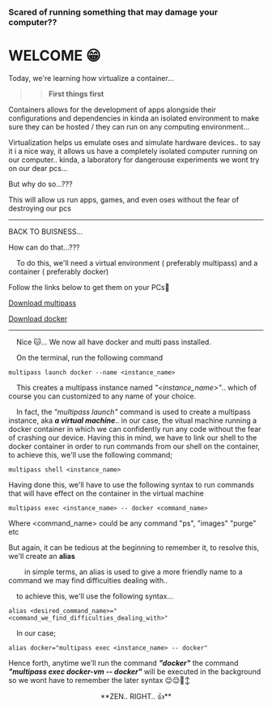 ### Scared of running something that may damage your computer??

#  WELCOME 😁 
Today, we're learning how virtualize a container... 
>>   **First things first**
  
  Containers allows for the development of apps  alongside their configurations and dependencies in kinda an isolated environment to make sure they can be hosted / they can run on any computing environment...

  Virtualization helps us emulate oses and simulate hardware devices.. to say it i a nice way, it allows us have a completely isolated computer running on our computer.. kinda, a laboratory for dangerouse experiments we wont try on our dear pcs...
    
But why do so...???

  This will allow us run apps, games, and even oses without the fear of destroying our pcs
  ***
  
   BACK TO BUISNESS...
   
How can do that...???
    
 &nbsp; &nbsp; To do this, we'll need a virtual environment ( preferably multipass) and a container  ( preferably docker)

 Follow the links below to get them on your PCs🙂
 
 [Download multipass](https://multipass.run/docs/install-multipass)
 
 [Download docker](https://docs.docker.com/desktop/install/mac-install/)

***
 &nbsp; &nbsp; Nice 🐱... We now all have docker and multi pass installed.

 &nbsp; &nbsp; On the terminal, run the following command
 
 ```shell
 multipass launch docker --name <instance_name>
```
&nbsp; &nbsp; This creates a multipass instance named *"<instance_name>"*.. which of course you can customized to any name of your choice.

&nbsp; &nbsp; In fact, the *"multipass launch"* command is used to create a multipass instance, aka ***a virtual machine***.. in our case, the vitual machine running a docker container in which we can confidently run any code without the fear of crashing our device. Having this in mind, we have to link our shell to the docker container in order to run commands from our shell on the container, to achieve this, we'll use the following command;

```shell
multipass shell <instance_name>
```
Having done this, we'll have to use the following syntax to run commands that will have effect on the container in the virtual machine
```shell
multipass exec <instance_name> -- docker <command_name>
```
Where <command_name> could be any command "ps", "images" "purge" etc

But again, it can be tedious at the beginning to remember it, to resolve this, we'll create an **alias**

&nbsp; &nbsp; &nbsp; &nbsp; in simple terms, an alias is used to give a more friendly name to a command we may find difficulties dealing with..

&nbsp; &nbsp; to achieve this, we'll use the following syntax...
```shell
alias <desired_command_name>="<command_we_find_difficulties_dealing_with>"
```
&nbsp; &nbsp; In our case;

```shell
alias docker="multipass exec <instance_name> -- docker"
```

Hence forth, anytime we'll run the command ***"docker"*** the command ***"multipass exec docker-vm -- docker"*** will be executed in the background so we wont have to remember the later syntax 😌😌🙂‍↕️ 

<p style="text-align:center;">
**ZEN.. RIGHT.. 👍**
<p>
